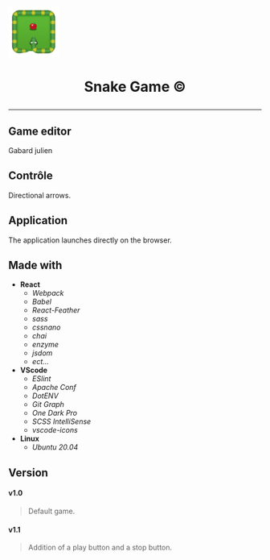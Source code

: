 <img src="src/assets/images/SnakeLogo.png" alt="Snake Logo" width="100px;"/>

# <p align="center">Snake Game &copy;</p>

----------------

## Game editor
Gabard julien

## Contrôle
Directional arrows.

## Application
The application launches directly on the browser.

## Made with
- **React**
  - *Webpack*
  - *Babel*
  - *React-Feather*
  - *sass*
  - *cssnano*
  - *chai*
  - *enzyme*
  - *jsdom*
  - *ect...*
- **VScode**
  - *ESlint*
  - *Apache Conf*
  - *DotENV*
  - *Git Graph*
  - *One Dark Pro*
  - *SCSS IntelliSense*
  - *vscode-icons*
- **Linux**
  - *Ubuntu 20.04*

## Version
#### v1.0
> Default game.
#### v1.1
> Addition of a play button and a stop button.